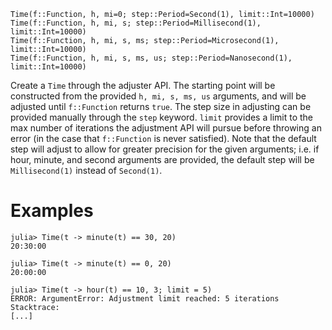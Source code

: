 ```
Time(f::Function, h, mi=0; step::Period=Second(1), limit::Int=10000)
Time(f::Function, h, mi, s; step::Period=Millisecond(1), limit::Int=10000)
Time(f::Function, h, mi, s, ms; step::Period=Microsecond(1), limit::Int=10000)
Time(f::Function, h, mi, s, ms, us; step::Period=Nanosecond(1), limit::Int=10000)
```

Create a `Time` through the adjuster API. The starting point will be constructed from the provided `h, mi, s, ms, us` arguments, and will be adjusted until `f::Function` returns `true`. The step size in adjusting can be provided manually through the `step` keyword. `limit` provides a limit to the max number of iterations the adjustment API will pursue before throwing an error (in the case that `f::Function` is never satisfied). Note that the default step will adjust to allow for greater precision for the given arguments; i.e. if hour, minute, and second arguments are provided, the default step will be `Millisecond(1)` instead of `Second(1)`.

# Examples

```jldoctest
julia> Time(t -> minute(t) == 30, 20)
20:30:00

julia> Time(t -> minute(t) == 0, 20)
20:00:00

julia> Time(t -> hour(t) == 10, 3; limit = 5)
ERROR: ArgumentError: Adjustment limit reached: 5 iterations
Stacktrace:
[...]
```

